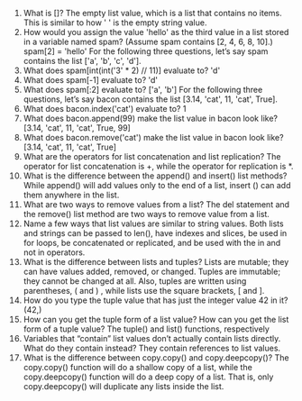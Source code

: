 1. What is []?
The empty list value, which is a list that contains no items. This is similar to how ' ' is the empty string value.
2. How would you assign the value 'hello' as the third value in a list stored in a variable named spam? (Assume spam contains [2, 4, 6, 8, 10].)
spam[2] = 'hello'
For the following three questions, let’s say spam contains the list ['a', 'b', 'c', 'd'].
3. What does spam[int(int('3' * 2) // 11)] evaluate to?
'd'
4. What does spam[-1] evaluate to?
'd'
5. What does spam[:2] evaluate to?
['a', 'b']
For the following three questions, let’s say bacon contains the list [3.14, 'cat', 11, 'cat', True].
6. What does bacon.index('cat') evaluate to?
1
7. What does bacon.append(99) make the list value in bacon look like?
[3.14, 'cat', 11, 'cat', True, 99]
8. What does bacon.remove('cat') make the list value in bacon look like?
[3.14, 'cat', 11, 'cat', True]
9. What are the operators for list concatenation and list replication?
The operator for list concatenation is +, while the operator for replication is *.
10. What is the difference between the append() and insert() list methods?
While append() will add values only to the end of a list, insert () can add them anywhere in the list.
11. What are two ways to remove values from a list?
The del statement and the remove() list method are two ways to remove value from a list.
12. Name a few ways that list values are similar to string values.
Both lists and strings can be passed to len(), have indexes and slices, be used in for loops, be concatenated or replicated, and be used with the in and not in operators.
13. What is the difference between lists and tuples?
Lists are mutable; they can have values added, removed, or changed. Tuples are immutable; they cannot be changed at all. Also, tuples are written using parentheses, ( and ) , while lists use the square brackets, [ and ].
14. How do you type the tuple value that has just the integer value 42 in it?
(42,)
15. How can you get the tuple form of a list value? How can you get the list form of a tuple value?
The tuple() and list() functions, respectively
16. Variables that “contain” list values don’t actually contain lists directly. What do they contain instead?
They contain references to list values.
17. What is the difference between copy.copy() and copy.deepcopy()?
The copy.copy() function will do a shallow copy of a list, while the copy.deepcopy() function will do a deep copy of a list. That is, only copy.deepcopy() will duplicate any lists inside the list.
